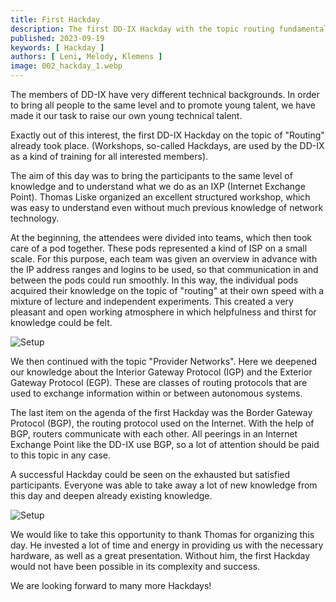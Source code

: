 ```yaml
---
title: First Hackday
description: The first DD-IX Hackday with the topic routing fundamentals
published: 2023-09-19
keywords: [ Hackday ]
authors: [ Leni, Melody, Klemens ]
image: 002_hackday_1.webp
---
```


The members of DD-IX have very different technical backgrounds. In order to bring all people to the same level and to promote young talent, we have made it our task to raise our own young technical talent.

Exactly out of this interest, the first DD-IX Hackday on the topic of "Routing" already took place. (Workshops, so-called Hackdays, are used by the DD-IX as a kind of training for all interested members).

The aim of this day was to bring the participants to the same level of knowledge and to understand what we do as an IXP (Internet Exchange Point). Thomas Liske organized an excellent structured workshop, which was easy to understand even without much previous knowledge of network technology.

At the beginning, the attendees were divided into teams, which then took care of a pod together. These pods represented a kind of ISP on a small scale. For this purpose, each team was given an overview in advance with the IP address ranges and logins to be used, so that communication in and between the pods could run smoothly. In this way, the individual pods acquired their knowledge on the topic of "routing" at their own speed with a mixture of lecture and independent experiments. This created a very pleasant and open working atmosphere in which helpfulness and thirst for knowledge could be felt.

![Setup](002_hackday_2.webp)

We then continued with the topic "Provider Networks". Here we deepened our knowledge about the Interior Gateway Protocol (IGP) and the Exterior Gateway Protocol (EGP). These are classes of routing protocols that are used to exchange information within or between autonomous systems.

The last item on the agenda of the first Hackday was the Border Gateway Protocol (BGP), the routing protocol used on the Internet. With the help of BGP, routers communicate with each other. All peerings in an Internet Exchange Point like the DD-IX use BGP, so a lot of attention should be paid to this topic in any case.

A successful Hackday could be seen on the exhausted but satisfied participants. Everyone was able to take away a lot of new knowledge from this day and deepen already existing knowledge.

![Setup](002_hackday_3.webp)

We would like to take this opportunity to thank Thomas for organizing this day. He invested a lot of time and energy in providing us with the necessary hardware, as well as a great presentation. Without him, the first Hackday would not have been possible in its complexity and success.

We are looking forward to many more Hackdays!

